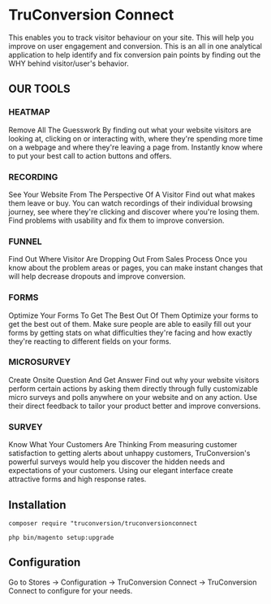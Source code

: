 # TruConversion Connect

This enables you to track visitor behaviour on your site. This will help you improve on user engagement and conversion. This is an all in one analytical application to help identify and fix conversion pain points by finding out the WHY behind visitor/user's behavior.

## OUR TOOLS

### HEATMAP

Remove All The Guesswork By finding out what your website visitors are looking at, clicking on or interacting with, where they're spending more time on a webpage and where they're leaving a page from. Instantly know where to put your best call to action buttons and offers.
 
### RECORDING

See Your Website From The Perspective Of A Visitor Find out what makes them leave or buy. You can watch recordings of their individual browsing journey, see where they're clicking and discover where you're losing them. Find problems with usability and fix them to improve conversion.
 
### FUNNEL

Find Out Where Visitor Are Dropping Out From Sales Process Once you know about the problem areas or pages, you can make instant changes that will help decrease dropouts and improve conversion.
 
### FORMS

Optimize Your Forms To Get The Best Out Of Them Optimize your forms to get the best out of them. Make sure people are able to easily fill out your forms by getting stats on what difficulties they're facing and how exactly they're reacting to different fields on your forms.
 
### MICROSURVEY

Create Onsite Question And Get Answer Find out why your website visitors perform certain actions by asking them directly through fully customizable micro surveys and polls anywhere on your website and on any action. Use their direct feedback to tailor your product better and improve conversions.
 
### SURVEY

Know What Your Customers Are Thinking From measuring customer satisfaction to getting alerts about unhappy customers, TruConversion's powerful surveys would help you discover the hidden needs and expectations of your customers. Using our elegant interface create attractive forms and high response rates.

## Installation

`composer require "truconversion/truconversionconnect`

`php bin/magento setup:upgrade`

## Configuration

Go to Stores -> Configuration -> TruConversion Connect -> TruConversion Connect to configure for your needs.

